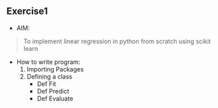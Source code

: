 ## Exercise1
* AIM:
> To implement linear regression in python from scratch using scikit learn
* How to write program:
  1. Importing Packages
  2. Defining a class
      * Def Fit
      * Def Predict
      * Def Evaluate
